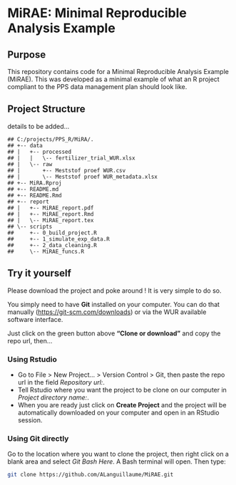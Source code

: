 MiRAE: Minimal Reproducible Analysis Example
================

## Purpose

This repository contains code for a Minimal Reproducible Analysis
Example (MiRAE). This was developed as a minimal example of what an R
project compliant to the PPS data management plan should look like.

## Project Structure

details to be added…

    ## C:/projects/PPS_R/MiRA/.
    ## +-- data
    ## |   +-- processed
    ## |   |   \-- fertilizer_trial_WUR.xlsx
    ## |   \-- raw
    ## |       +-- Meststof proef WUR.csv
    ## |       \-- Meststof proef WUR_metadata.xlsx
    ## +-- MiRA.Rproj
    ## +-- README.md
    ## +-- README.Rmd
    ## +-- report
    ## |   +-- MiRAE_report.pdf
    ## |   +-- MiRAE_report.Rmd
    ## |   \-- MiRAE_report.tex
    ## \-- scripts
    ##     +-- 0_build_project.R
    ##     +-- 1_simulate_exp_data.R
    ##     +-- 2_data_cleaning.R
    ##     \-- MiRAE_funcs.R

## Try it yourself

Please download the project and poke around \! It is very simple to do
so.

You simply need to have **Git** installed on your computer. You can do
that manually (<https://git-scm.com/downloads>) or via the WUR available
software interface.

Just click on the green button above **“Clone or download”** and copy
the repo url, then…

### Using Rstudio

  - Go to File \> New Project… \> Version Control \> Git, then paste the
    repo url in the field *Repository url:*.
  - Tell Rstudio where you want the project to be clone on our computer
    in *Project directory name:*.
  - When you are ready just click on **Create Project** and the project
    will be automatically downloaded on your computer and open in an
    RStudio session.

### Using Git directly

Go to the location where you want to clone the project, then right click
on a blank area and select *Git Bash Here*. A Bash terminal will open.
Then type:

``` bash
git clone https://github.com/ALanguillaume/MiRAE.git
```
